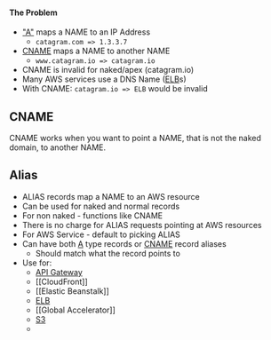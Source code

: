 #### The Problem
- ["A"](DNS%20Record%20Types.md#A%20and%20AAAA) maps a NAME to an IP Address
	- `catagram.com => 1.3.3.7`
- [CNAME](DNS%20Record%20Types.md#CNAME) maps a NAME to another NAME
	- `www.catagram.io => catagram.io`
- CNAME is invalid for naked/apex (catagram.io)
- Many AWS services use a DNS Name ([ELB](../ELB/ELB.md)s)
- With CNAME: `catagram.io => ELB` would be invalid

## CNAME
CNAME works when you want to point a NAME, that is not the naked domain, to another NAME.

## Alias
- ALIAS records map a NAME to an AWS resource
- Can be used for naked and normal records
- For non naked - functions like CNAME
- There is no charge for ALIAS requests pointing at AWS resources
- For AWS Service - default to picking ALIAS
- Can have both [A](DNS%20Record%20Types.md#A%20and%20AAAA) type records or [CNAME](DNS%20Record%20Types.md#CNAME) record aliases
	- Should match what the record points to
- Use for:
	- [API Gateway](../../Compute/Serverless/API%20Gateway.md)
	- [[CloudFront]]
	- [[Elastic Beanstalk]]
	- [ELB](../ELB/ELB.md)
	- [[Global Accelerator]]
	- [S3](../../Storage/S3/S3.md)
	- 